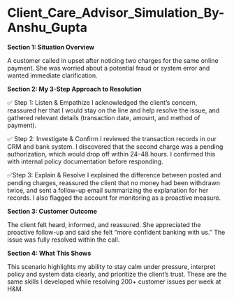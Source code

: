 # Client_Care_Advisor_Simulation_By-Anshu_Gupta

**Section 1: Situation Overview**

A customer called in upset after noticing two charges for the same online payment. She was worried about a potential fraud or system error and wanted immediate clarification.

**Section 2: My 3-Step Approach to Resolution**

✅ Step 1: Listen & Empathize
I acknowledged the client’s concern, reassured her that I would stay on the line and help resolve the issue, and gathered relevant details (transaction date, amount, and method of payment).

✅ Step 2: Investigate & Confirm
I reviewed the transaction records in our CRM and bank system. I discovered that the second charge was a pending authorization, which would drop off within 24–48 hours. I confirmed this with internal policy documentation before responding.

✅Step 3: Explain & Resolve
I explained the difference between posted and pending charges, reassured the client that no money had been withdrawn twice, and sent a follow-up email summarizing the explanation for her records. I also flagged the account for monitoring as a proactive measure.

**Section 3: Customer Outcome**

The client felt heard, informed, and reassured. She appreciated the proactive follow-up and said she felt “more confident banking with us.” The issue was fully resolved within the call.

**Section 4: What This Shows**

This scenario highlights my ability to stay calm under pressure, interpret policy and system data clearly, and prioritize the client’s trust. These are the same skills I developed while resolving 200+ customer issues per week at H&M.

